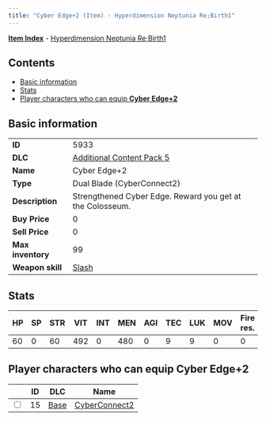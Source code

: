 ```yaml
---
title: "Cyber Edge+2 (Item) - Hyperdimension Neptunia Re;Birth1"
---
```


[**Item Index**](/neptunia/rb1/item/index.html) - [Hyperdimension Neptunia Re;Birth1](/neptunia/rb1)

## Contents

- [Basic information](#basic-information)
- [Stats](#stats)
- [Player characters who can equip **Cyber Edge+2**](#player-characters-who-can-equip-cyber-edge-2)

## Basic information

|   |   |
| -- | -- |
| **ID** | 5933 |
| **DLC** | [Additional Content Pack 5](/neptunia/rb1/dlc/14-pack5.html) |
| **Name** | Cyber Edge+2 |
| **Type** | Dual Blade (CyberConnect2) |
| **Description** | Strengthened Cyber Edge. Reward you get at the Colosseum. |
| **Buy Price** | 0 |
| **Sell Price** | 0 |
| **Max inventory** | 99 |
| **Weapon skill** | [Slash](/neptunia/rb1/skill/1-2602-slash.html) |


## Stats

| HP | SP | STR | VIT | INT | MEN | AGI | TEC | LUK | MOV | Fire res. | Ice res. | Wind res. | Lightning res. |
| -- | -- | --- | --- | --- | --- | --- | --- | --- | --- | --------- | -------- | --------- | -------------- |
| 60 | 0 | 60 | 492 | 0 | 480 | 0 | 9 | 9 | 0 | 0 | 0 | 0 | 0 |


## Player characters who can equip **Cyber Edge+2**

|    | ID | DLC | Name |
| -- | -- | --- | ---- |
| <input type="checkbox" id="rb1-player-1-15" class="trackbox" /> | 15 | [Base](/neptunia/rb1/dlc/1-base.html) | [CyberConnect2](/neptunia/rb1/player/1-15-cyberconnect2.html) |
